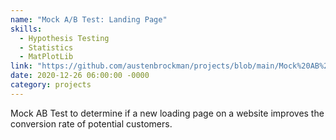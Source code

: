 ```yaml
---
name: "Mock A/B Test: Landing Page"
skills: 
  - Hypothesis Testing
  - Statistics
  - MatPlotLib
link: "https://github.com/austenbrockman/projects/blob/main/Mock%20AB%20Test%20Using%20Kaggle%20Dataset.ipynb"
date: 2020-12-26 06:00:00 -0000
category: projects
---
```


Mock AB Test to determine if a new loading page on a website improves the conversion rate of potential customers. 
